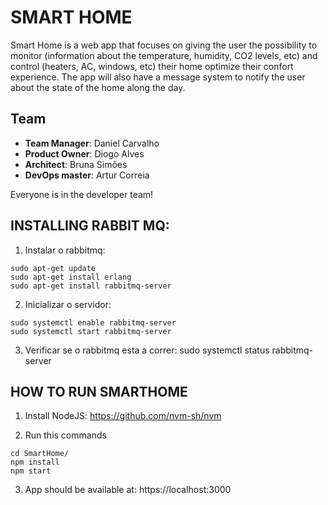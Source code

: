 # SMART HOME

Smart Home is a web app that focuses on giving the user the possibility to monitor (information about the temperature, humidity, CO2 levels, etc) and control (heaters, AC, windows, etc) their home optimize their confort experience. The app will also have a message system to notify the user about the state of the home along the day.

## Team

- **Team Manager**: Daniel Carvalho
- **Product Owner**: Diogo Alves
- **Architect**: Bruna Simões
- **DevOps master**: Artur Correia

Everyone is in the developer team!

## INSTALLING RABBIT MQ:

1. Instalar o rabbitmq:
```
sudo apt-get update
sudo apt-get install erlang
sudo apt-get install rabbitmq-server
```

2. Inicializar o servidor:
```
sudo systemctl enable rabbitmq-server
sudo systemctl start rabbitmq-server
```

3. Verificar se o rabbitmq esta a correr:
sudo systemctl status rabbitmq-server


## HOW TO RUN SMARTHOME

1. Install NodeJS:
https://github.com/nvm-sh/nvm

2. Run this commands
```
cd SmartHome/
npm install
npm start
```

3. App should be available at:
https://localhost:3000
